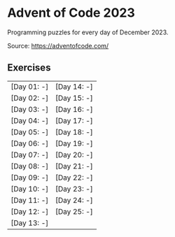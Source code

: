 # Advent of Code 2023

Programming puzzles for every day of December 2023.

Source: https://adventofcode.com/

## Exercises

|             |             |
|:------------|:------------|
| [Day 01: -] | [Day 14: -] |
| [Day 02: -] | [Day 15: -] |
| [Day 03: -] | [Day 16: -] |
| [Day 04: -] | [Day 17: -] |
| [Day 05: -] | [Day 18: -] |
| [Day 06: -] | [Day 19: -] |
| [Day 07: -] | [Day 20: -] |
| [Day 08: -] | [Day 21: -] |
| [Day 09: -] | [Day 22: -] |
| [Day 10: -] | [Day 23: -] |
| [Day 11: -] | [Day 24: -] |
| [Day 12: -] | [Day 25: -] |
| [Day 13: -] |             | 
